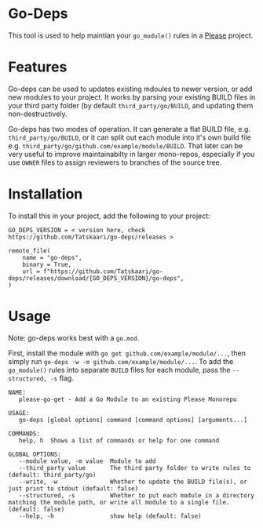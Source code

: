 # Go-Deps

This tool is used to help maintian your `go_module()` rules in a [Please](https://please.build) project.

# Features

Go-deps can be used to updates existing mdoules to newer version, or add new modules to your project. It 
works by parsing your existing BUILD files in your third party folder (by default `third_party/go/BUILD`, 
and updating them non-destructively. 

Go-deps has two modes of operation. It can generate a flat BUILD file, e.g. `third_party/go/BUILD`, or it
can split out each module into it's own build file e.g. `third_party/go/github.com/example/module/BUILD`.
That later can be very useful to improve maintainabilty in larger mono-repos, especially if you use `OWNER`
files to assign reviewers to branches of the source tree. 

# Installation

To install this in your project, add the following to your project:

```
GO_DEPS_VERSION = < version here, check https://github.com/Tatskaari/go-deps/releases >

remote_file(
    name = "go-deps",
    binary = True,
    url = f"https://github.com/Tatskaari/go-deps/releases/download/{GO_DEPS_VERSION}/go-deps",
)
```

# Usage
Note: go-deps works best with a `go.mod`.

First, install the module with `go get github.com/example/module/...`, then simply run `go-deps -w -m github.com/example/module/...`.
To add the `go_module()` rules into separate `BUILD` files for each module, pass the `--structured, -s` flag. 

```
NAME:
   please-go-get - Add a Go Module to an existing Please Monorepo

USAGE:
   go-deps [global options] command [command options] [arguments...]

COMMANDS:
   help, h  Shows a list of commands or help for one command

GLOBAL OPTIONS:
   --module value, -m value  Module to add
   --third_party value       The third party folder to write rules to (default: third_party/go)
   --write, -w               Whether to update the BUILD file(s), or just print to stdout (default: false)
   --structured, -s          Whether to put each module in a directory matching the module path, or write all module to a single file. (default: false)
   --help, -h                show help (default: false)
```

